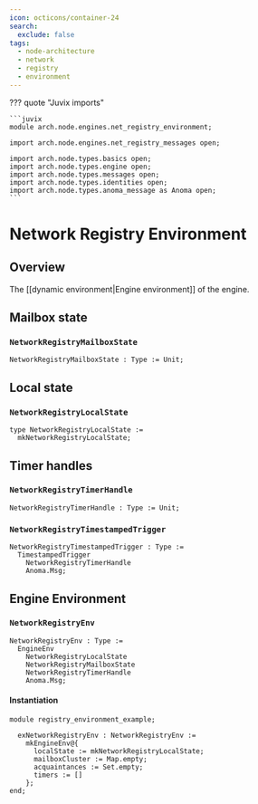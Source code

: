 ```yaml
---
icon: octicons/container-24
search:
  exclude: false
tags:
  - node-architecture
  - network
  - registry
  - environment
---
```


??? quote "Juvix imports"

    ```juvix
    module arch.node.engines.net_registry_environment;

    import arch.node.engines.net_registry_messages open;

    import arch.node.types.basics open;
    import arch.node.types.engine open;
    import arch.node.types.messages open;
    import arch.node.types.identities open;
    import arch.node.types.anoma_message as Anoma open;
    ```

# Network Registry Environment

## Overview

The [[dynamic environment|Engine environment]] of the engine.

## Mailbox state

### `NetworkRegistryMailboxState`

<!-- --8<-- [start:NetworkRegistryMailboxState] -->
```juvix
NetworkRegistryMailboxState : Type := Unit;
```
<!-- --8<-- [end:NetworkRegistryMailboxState] -->

## Local state

### `NetworkRegistryLocalState`

<!-- --8<-- [start:NetworkRegistryLocalState] -->
```juvix
type NetworkRegistryLocalState :=
  mkNetworkRegistryLocalState;
```
<!-- --8<-- [end:NetworkRegistryLocalState] -->

## Timer handles

### `NetworkRegistryTimerHandle`

<!-- --8<-- [start:NetworkRegistryTimerHandle] -->
```juvix
NetworkRegistryTimerHandle : Type := Unit;
```
<!-- --8<-- [end:NetworkRegistryTimerHandle] -->

### `NetworkRegistryTimestampedTrigger`

<!-- --8<-- [start:NetworkRegistryTimestampedTrigger] -->
```juvix
NetworkRegistryTimestampedTrigger : Type :=
  TimestampedTrigger
    NetworkRegistryTimerHandle
    Anoma.Msg;
```
<!-- --8<-- [end:NetworkRegistryTimestampedTrigger] -->

## Engine Environment

### `NetworkRegistryEnv`

<!-- --8<-- [start:NetworkRegistryEnv] -->
```juvix
NetworkRegistryEnv : Type :=
  EngineEnv
    NetworkRegistryLocalState
    NetworkRegistryMailboxState
    NetworkRegistryTimerHandle
    Anoma.Msg;
```
<!-- --8<-- [end:NetworkRegistryEnv] -->

#### Instantiation

<!-- --8<-- [start:exNetworkRegistryEnv] -->
```juvix extract-module-statements
module registry_environment_example;

  exNetworkRegistryEnv : NetworkRegistryEnv :=
    mkEngineEnv@{
      localState := mkNetworkRegistryLocalState;
      mailboxCluster := Map.empty;
      acquaintances := Set.empty;
      timers := []
    };
end;
```
<!-- --8<-- [end:exNetworkRegistryEnv] -->
